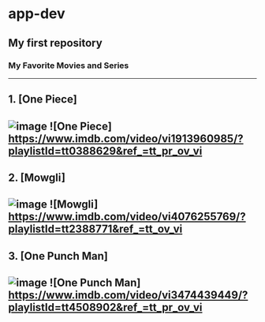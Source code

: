 # app-dev
My first repository
---
### My Favorite Movies and Series
--- 
## 1. [One Piece]
![image](https://user-images.githubusercontent.com/102566563/207067062-28b6b20f-8780-41df-b6d1-8f24c34e22ac.png)
![One Piece] https://www.imdb.com/video/vi1913960985/?playlistId=tt0388629&ref_=tt_pr_ov_vi
---
## 2. [Mowgli] 
![image](https://user-images.githubusercontent.com/102566563/207068934-6d0c0541-e508-42aa-abaa-a91fa58df2f1.png)
![Mowgli] https://www.imdb.com/video/vi4076255769/?playlistId=tt2388771&ref_=tt_ov_vi
---
## 3. [One Punch Man]
![image](https://user-images.githubusercontent.com/102566563/207069592-5514e6f5-9baf-4247-b049-040b7a898148.png)
![One Punch Man] https://www.imdb.com/video/vi3474439449/?playlistId=tt4508902&ref_=tt_pr_ov_vi
---
